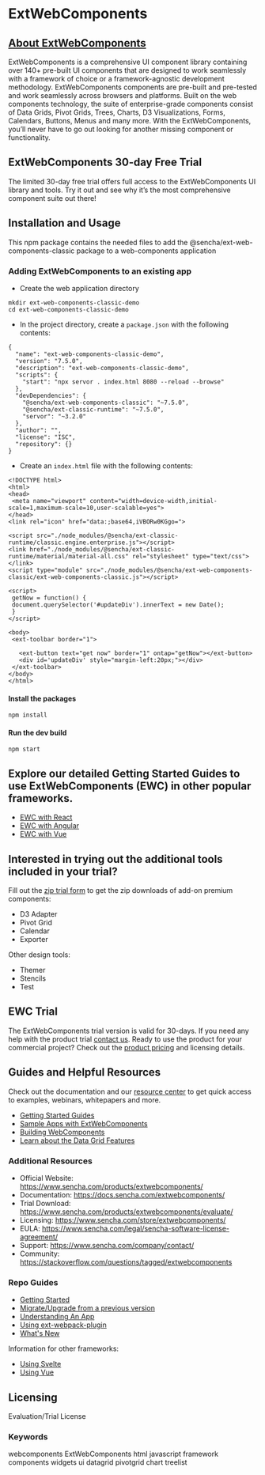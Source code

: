 # ExtWebComponents
## [About ExtWebComponents](https://www.sencha.com/products/extangular)
ExtWebComponents is a comprehensive UI component library containing over 140+ pre-built UI components that are designed to work seamlessly with a framework of choice or a framework-agnostic development methodology. ExtWebComponents components are pre-built and pre-tested and work seamlessly across browsers and platforms. Built on the web components technology, the suite of enterprise-grade components consist of Data Grids, Pivot Grids, Trees, Charts, D3 Visualizations, Forms, Calendars, Buttons, Menus and many more. With the ExtWebComponents, you’ll never have to go out looking for another missing component or functionality. 

## ExtWebComponents 30-day Free Trial
The limited 30-day free trial offers full access to the ExtWebComponents UI library and tools. Try it out and see why it’s the most comprehensive component suite out there!  

## Installation and Usage
This npm package contains the needed files to add the @sencha/ext-web-components-classic package to a web-components application

### Adding ExtWebComponents to an existing app
* Create the web application directory
``` 
mkdir ext-web-components-classic-demo
cd ext-web-components-classic-demo
```
* In the project directory, create a `package.json` with the following contents:
```
{
  "name": "ext-web-components-classic-demo",
  "version": "7.5.0",
  "description": "ext-web-components-classic-demo",
  "scripts": {
    "start": "npx servor . index.html 8080 --reload --browse"
  },
  "devDependencies": {
    "@sencha/ext-web-components-classic": "~7.5.0",
    "@sencha/ext-classic-runtime": "~7.5.0",
    "servor": "~3.2.0"
  },
  "author": "",
  "license": "ISC",
  "repository": {}
}
```
 * Create an `index.html` file with the following contents:
 ```
<!DOCTYPE html>
<html>
<head>
  <meta name="viewport" content="width=device-width,initial-scale=1,maximum-scale=10,user-scalable=yes">
</head>
<link rel="icon" href="data:;base64,iVBORw0KGgo=">

<script src="./node_modules/@sencha/ext-classic-runtime/classic.engine.enterprise.js"></script>
<link href="./node_modules/@sencha/ext-classic-runtime/material/material-all.css" rel="stylesheet" type="text/css"></link>
<script type="module" src="./node_modules/@sencha/ext-web-components-classic/ext-web-components-classic.js"></script>

<script>
  getNow = function() {
  document.querySelector('#updateDiv').innerText = new Date();
  }
</script>

<body>
  <ext-toolbar border="1">

    <ext-button text="get now" border="1" ontap="getNow"></ext-button>
    <div id='updateDiv' style="margin-left:20px;"></div>
  </ext-toolbar>
</body>
</html>
```
 
#### Install the packages 
``` 
npm install 
```

#### Run the dev build
```
npm start
```
 
## Explore our detailed Getting Started Guides to use ExtWebComponents (EWC) in other popular frameworks.
* [EWC with React](https://docs.sencha.com/extreact/7.5.0/guides/getting_started/getting_started.html)  	
* [EWC with Angular](https://docs.sencha.com/extangular/7.5.0/guides/getting_started/getting_started.html)   	
* [EWC with Vue](https://docs.sencha.com/extwebcomponents/7.5.0/guides/getting_started/getting_started_vue.html)                                
 
## Interested in trying out the additional tools included in your trial?
Fill out the [zip trial form](https://sencha.com/products/extwebcomponents/evaluate/) to get the zip downloads of add-on premium components: 
- D3 Adapter
- Pivot Grid
- Calendar
- Exporter 

Other design tools: 
- Themer
- Stencils
- Test
 
## EWC Trial
The ExtWebComponents trial version is valid for 30-days. If you need any help with the product trial [contact us](https://www.sencha.com/company/contact/). Ready to use the product for your commercial project? Check out the [product pricing](https://www.sencha.com/store/extwebcomponents) and licensing details. 

## Guides and Helpful Resources
Check out the documentation and our [resource center](https://www.sencha.com/resources/) to get quick access to examples, webinars, whitepapers and more.  

* [Getting Started Guides](https://docs.sencha.com/extwebcomponents/7.5.0/guides/getting_started/getting_started_options.html)
* [Sample Apps with ExtWebComponents](https://examples.sencha.com/ExtWebComponents/7.5.0/)
* [Building WebComponents](https://docs.sencha.com/extwebcomponents/7.5.0/guides/application_architecture/components.html)
* [Learn about the Data Grid Features](https://www.sencha.com/grid)

### Additional Resources
* Official Website: https://www.sencha.com/products/extwebcomponents/
* Documentation: https://docs.sencha.com/extwebcomponents/
* Trial Download: https://www.sencha.com/products/extwebcomponents/evaluate/
* Licensing: https://www.sencha.com/store/extwebcomponents/
* EULA: https://www.sencha.com/legal/sencha-software-license-agreement/
* Support: https://www.sencha.com/company/contact/
* Community: https://stackoverflow.com/questions/tagged/extwebcomponents

### Repo Guides
- [Getting Started](https://github.com/sencha/ext-web-components/blob/ext-web-components-7.3.0/packages/ext-web-components-classic/guides/GETTING_STARTED.md)
- [Migrate/Upgrade from a previous version](https://github.com/sencha/ext-web-components/blob/ext-web-components-7.3.0/packages/ext-web-components-classic/guides/MIGRATE.md)
- [Understanding An App](https://github.com/sencha/ext-web-components/blob/ext-web-components-7.3.0/packages/ext-web-components-classic/guides/UNDERSTANDING_AN_APP.md)
- [Using ext-webpack-plugin](https://github.com/sencha/ext-web-components/blob/ext-web-components-7.3.0/packages/ext-web-components-classic/guides/USING_EXT_WEBPACK_PLUGIN.md)
- [What's New](https://github.com/sencha/ext-web-components/blob/ext-web-components-7.3.0/packages/ext-web-components-classic/guides/WHATS_NEW.md)

Information for other frameworks:

- [Using Svelte](https://github.com/sencha/ext-web-components/blob/ext-web-components-7.3.0/packages/ext-web-components-classic/guides/USING_SVELTE.md)
- [Using Vue](https://github.com/sencha/ext-web-components/blob/ext-web-components-7.3.0/packages/ext-web-components-classic/guides/USING_VUE.md)

## Licensing
Evaluation/Trial License

### Keywords
webcomponents  ExtWebComponents  html   javascript   framework   components   widgets   ui   datagrid   pivotgrid   chart   treelist

